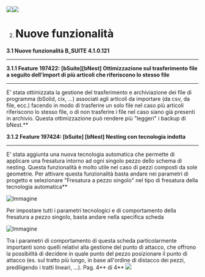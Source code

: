 ﻿
![](Aspose.Words.5060ec76-ade4-47a5-9909-f396d2b98e18.001.png)![](Aspose.Words.5060ec76-ade4-47a5-9909-f396d2b98e18.002.png)


2. # **Nuove funzionalità**

**3.1 Nuove funzionalità B\_SUITE 4.1.0.121** 

----------------------------------------------
<a name="_hlk129608900"></a><a name="_hlk129609800"></a>**3.1.1 Feature 197422: [bSuite][bNest] Ottimizzazione sul trasferimento file a seguito dell’import di più articoli che riferiscono lo stesso file** 

-------------------------------------------------------------------------------------------------------------------------------------------------------------------------------------------------------------
E' stata ottimizzata la gestione del trasferimento e archiviazione dei file di programma (bSolid, cix, ...) associati agli articoli da importare (da csv, da file, ecc.) facendo in modo di trasferire un solo file nel caso più articoli riferiscono lo stesso file, o di non trasferire i file nel caso siano già presenti in archivio. Questa ottimizzazione può rendere più "leggeri" i backup di bNest.**


**3.1.2 Feature 197424: [bSuite] [bNest] Nesting con tecnologia indotta**

-------------------------------------------------------------------------
E' stata aggiunta una nuova tecnologia automatica che permette di applicare una fresatura intorno ad ogni singolo pezzo dello schema di nesting. Questa funzionalità è molto utile nel caso di pezzi composti da sole geometrie. 
Per attivare questa funzionalità basta andare nei parametri di progetto e selezionare "Fresatura a pezzo singolo" nel tipo di fresatura della tecnologia automatica**


![Immagine](Aspose.Words.5060ec76-ade4-47a5-9909-f396d2b98e18.003.jpeg)
































<a name="_hlk129611893"></a>Per impostare tutti i parametri tecnologici e di comportamento della fresatura a pezzo singolo, basta andare nella specifica scheda

![Immagine](Aspose.Words.5060ec76-ade4-47a5-9909-f396d2b98e18.004.jpeg)

Tra i parametri di comportamento di questa scheda particolarmente importanti sono quelli relativi alla gestione del punto di attacco, che offrono la possibilità di decidere in quale punto del pezzo posizionare il punto di attacco (es. sul tratto più lungo, in base all'ordine di distacco dei pezzi, prediligendo i tratti lineari, ...).
Pag. 4** di 4**
![](Aspose.Words.5060ec76-ade4-47a5-9909-f396d2b98e18.005.png)
